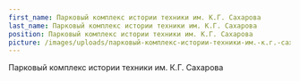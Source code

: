 ```yaml
---
first_name: Парковый комплекс истории техники им. К.Г. Сахарова
last_name: Парковый комплекс истории техники им. К.Г. Сахарова
position: Парковый комплекс истории техники им. К.Г. Сахарова
picture: /images/uploads/парковый-комплекс-истории-техники-им.-к.г.-сахарова.jpg
---
```

Парковый комплекс истории техники им. К.Г. Сахарова